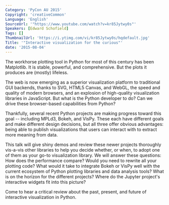```yaml
---
Category: 'PyCon AU 2015'
Copyright: 'creativeCommon'
Language: 'English'
SourceUrl: '"https://www.youtube.com/watch?v=kr85Jytwy0s"'
Speakers: [Edward Schofield]
Tags: []
ThumbnailUrl: 'https://i.ytimg.com/vi/kr85Jytwy0s/hqdefault.jpg'
Title: '"Interactive visualization for the curious"'
date: '2015-08-04'
---
```

The workhorse plotting tool in Python for most of this century has been Matplotlib. It is stable, powerful, and comprehensive. But the plots it produces are (mostly) lifeless.

The web is now emerging as a superior visualization platform to traditional GUI backends, thanks to SVG, HTML5 Canvas, and WebGL, the speed and quality of modern browsers, and an explosion of high-quality visualization libraries in JavaScript. But what is the Python developer to do? Can we drive these browser-based capabilities from Python?

Thankfully, several recent Python projects are making progress toward this goal -- including MPLd3, Bokeh, and VisPy. These each have different goals and make different design decisions, but all three offer obvious advantages: being able to publish visualizations that users can interact with to extract more meaning from data.

This talk will give shiny demos and review these newer projects thoroughly vis-a-vis other libraries to help you decide whether, or when, to adopt one of them as your go-to visualization library. We will answer these questions: How does the performance compare? Would you need to rewrite all your plotting code? What would it take to integrate Bokeh or VisPy well with the current ecosystem of Python plotting libraries and data analysis tools? What is on the horizon for the different projects? Where do the Jupyter project's interactive widgets fit into this picture?

Come to hear a critical review about the past, present, and future of interactive visualization in Python.

